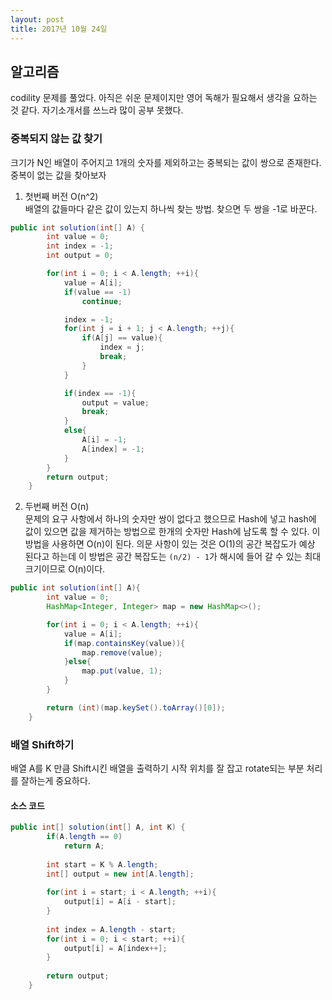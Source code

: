 ```yaml
---
layout: post
title: 2017년 10월 24일
---
```


## 알고리즘
codility 문제를 풀었다. 아직은 쉬운 문제이지만 영어 독해가 필요해서 생각을 요하는 것 같다. 자기소개서를 쓰느라 많이 공부 못했다.

### 중복되지 않는 값 찾기

크기가 N인 배열이 주어지고 1개의 숫자를 제외하고는 중복되는 값이 쌍으로 존재한다. 중복이 없는 값을 찾아보자

1. 첫번째 버전 O(n^2)  
배열의 값들마다 같은 값이 있는지 하나씩 찾는 방법. 찾으면 두 쌍을 -1로 바꾼다.
```java
public int solution(int[] A) {
        int value = 0;
        int index = -1;
        int output = 0;

        for(int i = 0; i < A.length; ++i){
            value = A[i];
            if(value == -1)
                continue;

            index = -1;
            for(int j = i + 1; j < A.length; ++j){
                if(A[j] == value){
                    index = j;
                    break;
                }
            }

            if(index == -1){
                output = value;
                break;
            }
            else{
                A[i] = -1;
                A[index] = -1;
            }
        }
        return output;
    }
``` 
2. 두번째 버전 O(n)  
문제의 요구 사항에서 하나의 숫자만 쌍이 없다고 했으므로 Hash에 넣고 hash에 값이 있으면 값을 제거하는 방법으로 한개의 숫자만 Hash에 남도록 할 수 있다. 이 방법을 사용하면 O(n)이 된다. 의문 사항이 있는 것은 O(1)의 공간 복잡도가 예상 된다고 하는데 이 방법은 공간 복잡도는 `(n/2) - 1`가 해시에 들어 갈 수 있는 최대 크기이므로 O(n)이다.
```java
public int solution(int[] A){
        int value = 0;
        HashMap<Integer, Integer> map = new HashMap<>();

        for(int i = 0; i < A.length; ++i){
            value = A[i];
            if(map.containsKey(value)){
                map.remove(value);
            }else{
                map.put(value, 1);
            }
        }

        return (int)(map.keySet().toArray()[0]);
    }
```
### 배열 Shift하기
배열 A를 K 만큼 Shift시킨 배열을 출력하기 
시작 위치를 잘 잡고 rotate되는 부분 처리를 잘하는게 중요하다.

#### 소스 코드 
```java
public int[] solution(int[] A, int K) {
        if(A.length == 0)
            return A;
            
        int start = K % A.length;
        int[] output = new int[A.length];
        
        for(int i = start; i < A.length; ++i){
            output[i] = A[i - start];
        }
        
        int index = A.length - start;
        for(int i = 0; i < start; ++i){
            output[i] = A[index++];    
        }
        
        return output;
    }
```